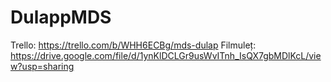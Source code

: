 # DulappMDS

Trello: https://trello.com/b/WHH6ECBg/mds-dulap
Filmuleț: https://drive.google.com/file/d/1ynKlDCLGr9usWvITnh_IsQX7gbMDlKcL/view?usp=sharing
